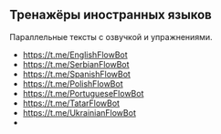 ## Тренажёры иностранных языков

Параллельные тексты с озвучкой и упражнениями.

* https://t.me/EnglishFlowBot
* https://t.me/SerbianFlowBot
* https://t.me/SpanishFlowBot
* https://t.me/PolishFlowBot
* https://t.me/PortugueseFlowBot
* https://t.me/TatarFlowBot
* https://t.me/UkrainianFlowBot
* 
